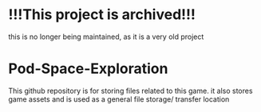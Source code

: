 # !!!This project is archived!!!
this is no longer being maintained, as it is a very old project
# Pod-Space-Exploration
This github repository is for storing files related to this game. it also stores game assets and is used as a general file storage/ transfer location
